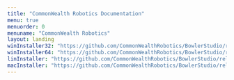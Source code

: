 ```yaml
---
title: "CommonWealth Robotics Documentation"
menu: true
menuorder: 0
menuname: "CommonWealth Robotics"
layout: landing
winInstaller32: "https://github.com/CommonWealthRobotics/BowlerStudio/releases/download/0.27.1/Windows-32-BowlerStudio-0.27.1.exe"
winInstaller64: "https://github.com/CommonWealthRobotics/BowlerStudio/releases/download/0.27.1/Windows-64-BowlerStudio-0.27.1.exe"
linInstaller: "https://github.com/CommonWealthRobotics/BowlerStudio/releases/download/0.27.1/Ubuntu-BowlerStudio-0.27.1.deb"
macInstaller: "https://github.com/CommonWealthRobotics/BowlerStudio/releases/download/0.27.1/MacOSX-BowlerStudio-0.27.1.zip"
---
```


